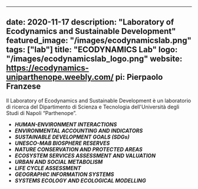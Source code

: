 
---
date: 2020-11-17
description: "Laboratory of Ecodynamics and Sustainable Development"
featured_image: "/images/ecodynamicslab.png"
tags: ["lab"]
title: "ECODYNAMICS Lab"
logo: "/images/ecodynamicslab_logo.png"
website: https://ecodynamics-uniparthenope.weebly.com/
pi: Pierpaolo Franzese
---

Il Laboratory of Ecodynamics and Sustainable Development è un laboratorio di ricerca del Dipartimento di Scienza e Tecnologia dell'Università degli Studi di Napoli “Parthenope”.

* **_HUMAN-ENVIRONMENT INTERACTIONS_**
* **_ENVIRONMENTAL ACCOUNTING AND INDICATORS_**
* **_SUSTAINABLE DEVELOPMENT GOALS (SDGs)_**
* **_UNESCO-MAB BIOSPHERE RESERVES_**
* **_NATURE CONSERVATION AND PROTECTED AREAS_**
* **_ECOSYSTEM SERVICES ASSESSMENT AND VALUATION_**
* **_URBAN AND SOCIAL METABOLISM_**
* **_LIFE CYCLE ASSESSMENT_**
* **_GEOGRAPHIC INFORMATION SYSTEMS_**
* **_SYSTEMS ECOLOGY AND ECOLOGICAL MODELLING_**
